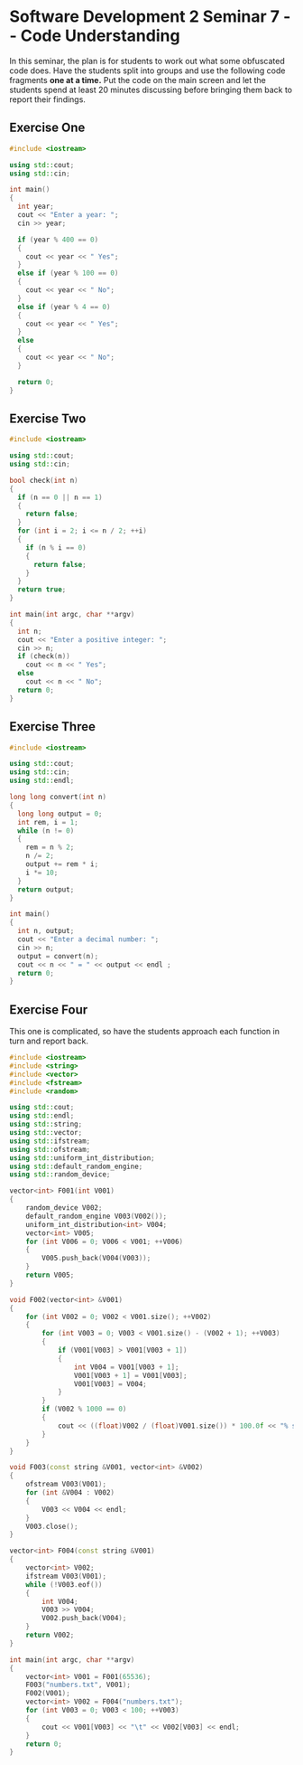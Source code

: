# Software Development 2 Seminar 7 -- Code Understanding

In this seminar, the plan is for students to work out what some obfuscated code does. Have the students split into groups and use the following code fragments **one at a time.** Put the code on the main screen and let the students spend at least 20 minutes discussing before bringing them back to report their findings.

## Exercise One

```c++
#include <iostream>

using std::cout;
using std::cin;

int main() 
{
  int year;
  cout << "Enter a year: ";
  cin >> year;

  if (year % 400 == 0) 
  {
    cout << year << " Yes";
  }
  else if (year % 100 == 0) 
  {
    cout << year << " No";
  }
  else if (year % 4 == 0) 
  {
    cout << year << " Yes";
  }
  else 
  {
    cout << year << " No";
  }

  return 0;
}
```

## Exercise Two

```cpp
#include <iostream>

using std::cout;
using std::cin;

bool check(int n) 
{
  if (n == 0 || n == 1) 
  {
    return false;
  }
  for (int i = 2; i <= n / 2; ++i) 
  {
    if (n % i == 0) 
    {
      return false;
    }
  }
  return true;
}

int main(int argc, char **argv) 
{
  int n;
  cout << "Enter a positive integer: ";
  cin >> n;
  if (check(n))
    cout << n << " Yes";
  else
    cout << n << " No";
  return 0;
}
```

## Exercise Three

```c++
#include <iostream>

using std::cout;
using std::cin;
using std::endl;

long long convert(int n) 
{
  long long output = 0;
  int rem, i = 1;
  while (n != 0) 
  {
    rem = n % 2;
    n /= 2;
    output += rem * i;
    i *= 10;
  }
  return output;
}

int main() 
{
  int n, output;
  cout << "Enter a decimal number: ";
  cin >> n;
  output = convert(n);
  cout << n << " = " << output << endl ;
  return 0;
}
```

## Exercise Four

This one is complicated, so have the students approach each function in turn and report back.

```c++
#include <iostream>
#include <string>
#include <vector>
#include <fstream>
#include <random>

using std::cout;
using std::endl;
using std::string;
using std::vector;
using std::ifstream;
using std::ofstream;
using std::uniform_int_distribution;
using std::default_random_engine;
using std::random_device;

vector<int> F001(int V001) 
{ 
    random_device V002;
    default_random_engine V003(V002());
    uniform_int_distribution<int> V004;
    vector<int> V005;
	for (int V006 = 0; V006 < V001; ++V006) 
    { 
        V005.push_back(V004(V003));
    } 
    return V005; 
}

void F002(vector<int> &V001) 
{ 
    for (int V002 = 0; V002 < V001.size(); ++V002) 
    {
		for (int V003 = 0; V003 < V001.size() - (V002 + 1); ++V003) 
        {
			if (V001[V003] > V001[V003 + 1]) 
            { 
                int V004 = V001[V003 + 1]; 
                V001[V003 + 1] = V001[V003]; 
                V001[V003] = V004; 
            }
        }
		if (V002 % 1000 == 0) 
        { 
            cout << ((float)V002 / (float)V001.size()) * 100.0f << "% sorted" << endl; 
        }
    }
}

void F003(const string &V001, vector<int> &V002) 
{ 
    ofstream V003(V001);
	for (int &V004 : V002) 
    { 
        V003 << V004 << endl; 
    } 
    V003.close(); 
}

vector<int> F004(const string &V001) 
{ 
    vector<int> V002; 
    ifstream V003(V001);
	while (!V003.eof()) 
    { 
        int V004; 
        V003 >> V004; 
        V002.push_back(V004); 
    } 
    return V002; 
}

int main(int argc, char **argv)
{ 
    vector<int> V001 = F001(65536);
    F003("numbers.txt", V001);
    F002(V001);
    vector<int> V002 = F004("numbers.txt");
	for (int V003 = 0; V003 < 100; ++V003)
    { 
        cout << V001[V003] << "\t" << V002[V003] << endl; 
    } 
    return 0;
}
```

